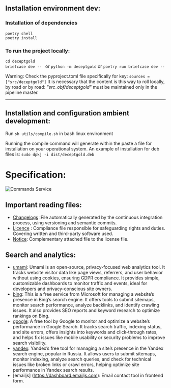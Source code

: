 ## Installation environment dev:  
### Installation of dependencies
`poetry shell`  
`poetry install`  

###  To run the project locally:
`cd deceptgold`  
`briefcase dev -- ` or `python -m deceptgold` or `poetry run briefcase dev -- `  

Warning: Check the pyproject.toml file specifically for key: `sources = ["src/deceptgold"]`
It is necessary that the content is this way to roll locally, by road or by road: _"src_obf/deceptgold"_  must be maintained only in the pipeline master.

---   
## Installation and configuration ambient development:    
Run `sh utils/compile.sh` in bash linux environment    

Running the compile command will generate within the paste a file for installation on your operational system. An example of installation for deb files is: `sudo dpkj -i dist/deceptgold.deb`  

# Specification:  
![Commands Service](resources/images/deceptgold_service.gif)  
  
## Important reading files:     
- [Changelogs](src/deceptgold/CHANGELOG)  :File automatically generated by the continuous integration process, using versioning and semantic commits.  
- [Licence](src/deceptgold/LICENSE) : Compliance file responsible for safeguarding rights and duties. Covering written and third-party software used.  
- [Notice](src/deceptgold/NOTICE): Complementary attached file to the license file.  
  
  
## Search and analytics:  
- [umami](https://umami.is): Umami is an open-source, privacy-focused web analytics tool. It tracks website visitor data like page views, referrers, and user behavior without using cookies, ensuring GDPR compliance. It provides simple, customizable dashboards to monitor traffic and events, ideal for developers and privacy-conscious site owners.   
- [bing](https://www.bing.com/webmasters): This is a free service from Microsoft for managing a website’s presence in Bing’s search engine. It offers tools to submit sitemaps, monitor search performance, analyze backlinks, and identify crawling issues. It also provides SEO reports and keyword research to optimize rankings on Bing.  
- [google](https://search.google.com/search-console): A free tool by Google to monitor and optimize a website’s performance in Google Search. It tracks search traffic, indexing status, and site errors, offers insights into keywords and click-through rates, and helps fix issues like mobile usability or security problems to improve search visibility.  
- [yandex](https://webmaster.yandex.com): Yandex’s free tool for managing a site’s presence in the Yandex search engine, popular in Russia. It allows users to submit sitemaps, monitor indexing, analyze search queries, and check for technical issues like broken links or crawl errors, helping optimize site performance in Yandex search results.
- [emailjs] (https://dashboard.emailjs.com): Email contact tool in frontend form.